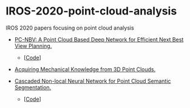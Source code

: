 # IROS-2020-point-cloud-analysis
IROS 2020 papers focusing on point cloud analysis


- [PC-NBV: A Point Cloud Based Deep Network for Efficient Next Best View Planning.](https://ras.papercept.net/proceedings/IROS20/0505.pdf)   
  - [[Code](https://github.com/Smile2020/PC-NBV)]

- [Acquiring Mechanical Knowledge from 3D Point Clouds.](https://ras.papercept.net/proceedings/IROS20/0383.pdf)   

- [Cascaded Non-local Neural Network for Point Cloud Semantic Segmentation.](https://ras.papercept.net/proceedings/IROS20/0808.pdf)   
  - [[Code](https://github.com/MMCheng/PointNL)]



